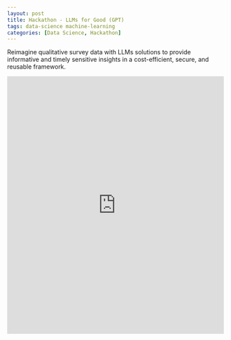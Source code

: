 ```yaml
---
layout: post
title: Hackathon - LLMs for Good (GPT)
tags: data-science machine-learning
categories: [Data Science, Hackathon]
---
```

Reimagine qualitative survey data with LLMs solutions to provide informative and timely sensitive insights in a cost-efficient, secure, and reusable framework.

<iframe src='https://docs.google.com/presentation/d/1J8sbpx1Y9RVwW721hh-MP4QPXjqmqZ4N34bHJVnSMhs/edit?usp=sharing' width='100%' height='600px' frameborder='0'>

